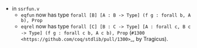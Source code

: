 - in `ssrfun.v`
	+ `eqfun` now has type
			`forall [B] [A : B -> Type] (f g : forall b, A b), Prop`
	+ `eqrel` now has type
			`forall [C] [B : C -> Type] [A : forall c, B c -> Type]
				(f g : forall c b, A c b), Prop`
    (`#1300 <https://github.com/coq/stdlib/pull/1300>`_,
    by Tragicus).
